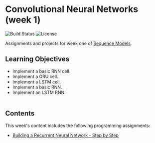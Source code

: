 # Convolutional Neural Networks (week 1)
![Build Status](https://img.shields.io/badge/build-Stable-green.svg)
![License](https://img.shields.io/badge/license-DO_WHATEVER_YOU_WANT-green.svg)

Assignments and projects for week one of [Sequence Models](https://www.coursera.org/learn/nlp-sequence-models).

## Learning Objectives
* Implement a basic RNN cell.
* Implement a GRU cell.
* Implement a LSTM cell.
* Implement a basic RNN.
* Implement an LSTM RNN.
<br/><br/>

## Contents
This week's content includes the following programming assignments:
* [Building a Recurrent Neural Network - Step by Step](https://github.com/chivingtoninc/Coursera-Deep-Learning/blob/master/4-Convolutional-Neural-Networks/week-1/Building%2Ba%2BRecurrent%2BNeural%2BNetwork%2B-%2BStep%2Bby%2BStep%2B-%2Bv3.ipynb)

